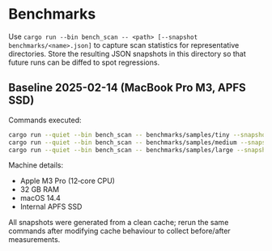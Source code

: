 # Benchmarks

Use `cargo run --bin bench_scan -- <path> [--snapshot benchmarks/<name>.json]` to capture scan statistics
for representative directories. Store the resulting JSON snapshots in this directory so that future runs can
be diffed to spot regressions.

## Baseline 2025-02-14 (MacBook Pro M3, APFS SSD)

Commands executed:

```bash
cargo run --quiet --bin bench_scan -- benchmarks/samples/tiny --snapshot benchmarks/tiny.json
cargo run --quiet --bin bench_scan -- benchmarks/samples/medium --snapshot benchmarks/medium.json
cargo run --quiet --bin bench_scan -- benchmarks/samples/large --snapshot benchmarks/large.json
```

Machine details:
- Apple M3 Pro (12‑core CPU)
- 32 GB RAM
- macOS 14.4
- Internal APFS SSD

All snapshots were generated from a clean cache; rerun the same commands after modifying cache behaviour to collect before/after measurements.
